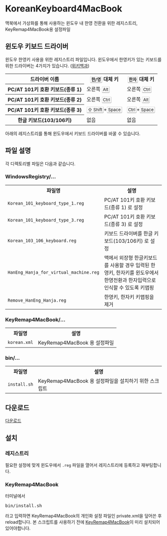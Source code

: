 KoreanKeyboard4MacBook
======================

맥북에서 가상화를 통해 사용하는 윈도우 내 한영 전환을 위한 레지스트리, KeyRemap4MacBook용 설정파일

## 윈도우 키보드 드라이버
윈도우 한영키 사용을 위한 레지스트리 파일입니다. 윈도우에서 한영키가 있는 키보드를 위한 드라이버는 4가지가 있습니다. ([위키백과](http://ko.wikipedia.org/wiki/%EC%96%B8%EC%96%B4_%EC%9E%85%EB%A0%A5_%ED%82%A4))

<table class="wikitable">
<tbody><tr>
<th>드라이버 이름</th>
<th><kbd class="keyboard-key" style="border: 1px solid; border-color: #ddd #bbb #bbb #ddd; border-bottom-width: 2px; -moz-border-radius: 3px; -webkit-border-radius: 3px; border-radius: 3px; background-color: #f9f9f9; padding: 1px 3px; font-family: inherit; font-size: 0.85em; white-space: nowrap;">한/영</kbd> 대체 키</th>
<th><kbd class="keyboard-key" style="border: 1px solid; border-color: #ddd #bbb #bbb #ddd; border-bottom-width: 2px; -moz-border-radius: 3px; -webkit-border-radius: 3px; border-radius: 3px; background-color: #f9f9f9; padding: 1px 3px; font-family: inherit; font-size: 0.85em; white-space: nowrap;">한자</kbd> 대체 키</th>
</tr>
<tr>
<th>PC/AT 101키 호환 키보드(종류 1)</th>
<td>오른쪽 <kbd class="keyboard-key" style="border: 1px solid; border-color: #ddd #bbb #bbb #ddd; border-bottom-width: 2px; -moz-border-radius: 3px; -webkit-border-radius: 3px; border-radius: 3px; background-color: #f9f9f9; padding: 1px 3px; font-family: inherit; font-size: 0.85em; white-space: nowrap;">Alt</kbd></td>
<td>오른쪽 <kbd class="keyboard-key" style="border: 1px solid; border-color: #ddd #bbb #bbb #ddd; border-bottom-width: 2px; -moz-border-radius: 3px; -webkit-border-radius: 3px; border-radius: 3px; background-color: #f9f9f9; padding: 1px 3px; font-family: inherit; font-size: 0.85em; white-space: nowrap;">Ctrl</kbd></td>
</tr>
<tr>
<th>PC/AT 101키 호환 키보드(종류 2)</th>
<td>오른쪽 <kbd class="keyboard-key" style="border: 1px solid; border-color: #ddd #bbb #bbb #ddd; border-bottom-width: 2px; -moz-border-radius: 3px; -webkit-border-radius: 3px; border-radius: 3px; background-color: #f9f9f9; padding: 1px 3px; font-family: inherit; font-size: 0.85em; white-space: nowrap;">Ctrl</kbd></td>
<td>오른쪽 <kbd class="keyboard-key" style="border: 1px solid; border-color: #ddd #bbb #bbb #ddd; border-bottom-width: 2px; -moz-border-radius: 3px; -webkit-border-radius: 3px; border-radius: 3px; background-color: #f9f9f9; padding: 1px 3px; font-family: inherit; font-size: 0.85em; white-space: nowrap;">Alt</kbd></td>
</tr>
<tr>
<th>PC/AT 101키 호환 키보드(종류 3)</th>
<td><kbd class="keyboard-key" style="border: 1px solid; border-color: #ddd #bbb #bbb #ddd; border-bottom-width: 2px; -moz-border-radius: 3px; -webkit-border-radius: 3px; border-radius: 3px; background-color: #f9f9f9; padding: 1px 3px; font-family: inherit; font-size: 0.85em; white-space: nowrap;"><span class="Unicode">⇧</span> Shift</kbd>+<kbd class="keyboard-key" style="border: 1px solid; border-color: #ddd #bbb #bbb #ddd; border-bottom-width: 2px; -moz-border-radius: 3px; -webkit-border-radius: 3px; border-radius: 3px; background-color: #f9f9f9; padding: 1px 3px; font-family: inherit; font-size: 0.85em; white-space: nowrap;">Space</kbd></td>
<td><kbd class="keyboard-key" style="border: 1px solid; border-color: #ddd #bbb #bbb #ddd; border-bottom-width: 2px; -moz-border-radius: 3px; -webkit-border-radius: 3px; border-radius: 3px; background-color: #f9f9f9; padding: 1px 3px; font-family: inherit; font-size: 0.85em; white-space: nowrap;">Ctrl</kbd>+<kbd class="keyboard-key" style="border: 1px solid; border-color: #ddd #bbb #bbb #ddd; border-bottom-width: 2px; -moz-border-radius: 3px; -webkit-border-radius: 3px; border-radius: 3px; background-color: #f9f9f9; padding: 1px 3px; font-family: inherit; font-size: 0.85em; white-space: nowrap;">Space</kbd></td>
</tr>
<tr>
<th>한글 키보드(103/106키)</th>
<td>없음</td>
<td>없음</td>
</tr>
</tbody></table>


아래의 레지스트리를 통해 윈도우에서 키보드 드라이버를 바꿀 수 있습니다. 

## 파일 설명
각 디렉토리별 파일은 다음과 같습니다.

### WindowsRegistry/...

<table>
	<tr>
		<th>파일명</th>
		<th>설명</th>
	</tr>
	<tr>
		<td><code>Korean_101_keyboard_type_1.reg</code></td>
		<td>PC/AT 101키 호환 키보드(종류 1) 로 설정</td>
	</tr>
	<tr>
		<td><code>Korean_101_keyboard_type_3.reg</code></td>
		<td>PC/AT 101키 호환 키보드(종류 3) 로 설정</td>
	</tr>
	<tr>
		<td><code>Korean_103_106_keyboard.reg</td>
		<td>키보드 드라이버를 한글 키보드(103/106키) 로 설정</td>
	</tr>
	<tr>
		<td><code>HanEng_Hanja_for_virtual_machine.reg</code></td>
		<td>맥에서 외장형 한글키보드를 사용할 경우 입력된 한영키, 한자키를 윈도우에서 한영전환과 한자입력으로 인식할 수 있도록 키맵핑</td>
	</tr>
	<tr>
		<td><code>Remove_HanEng_Hanja.reg</code></td>
		<td>한영키, 한자키 키맵핑을 제거</td>
	</tr>
</table>


### KeyRemap4MacBook/...
<table>
	<tr>
		<th>파일명</th>
		<th>설명</th>
	</tr>
	<tr>
		<td><code>korean.xml</code></td>
		<td>KeyRemap4MacBook 용 설정파일</td>
	</tr>
</table>

### bin/...
<table>
	<tr>
		<th>파일명</th>
		<th>설명</th>
	</tr>
	<tr>
		<td><code>install.sh</code></td>
		<td>KeyRemap4MacBook 용 설정파일을 설치하기 위한 스크립트</td>
	</tr>
</table>

## 다운로드
[다운로드](https://github.com/niceview/KoreanKeyboard4macbook/archive/master.zip)

## 설치

### 레지스트리
필요한 설정에 맞게 윈도우에서 <code>.reg</code> 파일을 열어서 레지스트리에 등록하고 재부팅합니다.

### KeyRemap4MacBook
터미널에서 
<pre>bin/install.sh</pre>
라고 입력하면 KeyRemap4MacBook의 개인화 설정 파일인 private.xml을 덮어쓴 후 reload합니다.
본 스크립트를 사용하기 전에 [KeyRemap4MacBook](http://pqrs.org/macosx/keyremap4macbook/)이 미리 설치되어있어야합니다.



